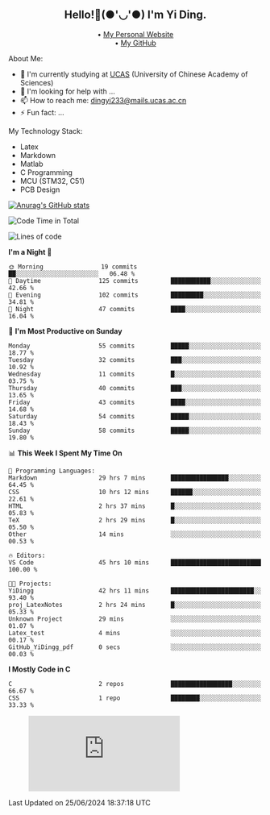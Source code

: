 <h2 align="center"> Hello!👋(●'◡'●) I'm Yi Ding.</h2>
<p align="center">
  • <a href="https://yidingg.github.io/YiDingg">My Personal Website</a><br>
  • <a href="https://github.com/YiDingg">My GitHub</a>
</p>

About Me:
- 🔭 I'm currently studying at [UCAS](https://www.ucas.ac.cn/) (University of Chinese Academy of Sciences)
- 🤔 I'm looking for help with ...
- 📫 How to reach me: dingyi233@mails.ucas.ac.cn
- ⚡ Fun fact: ...

My Technology Stack:
- Latex
- Markdown
- Matlab
- C Programming
- MCU (STM32, C51)
- PCB Design

[![Anurag's GitHub stats](https://github-readme-stats.vercel.app/api?username=YiDingg)](https://github.com/anuraghazra/github-readme-stats)

<!--START_SECTION:waka-->
![Code Time in Total](http://img.shields.io/badge/Code%20Time-80%20hrs%2011%20mins-blue)

![Lines of code](https://img.shields.io/badge/From%20Hello%20World%20I%27ve%20Written-405.2%20thousand%20lines%20of%20code-blue)

**I'm a Night 🦉** 

```text
🌞 Morning                19 commits          ██░░░░░░░░░░░░░░░░░░░░░░░   06.48 % 
🌆 Daytime                125 commits         ███████████░░░░░░░░░░░░░░   42.66 % 
🌃 Evening                102 commits         █████████░░░░░░░░░░░░░░░░   34.81 % 
🌙 Night                  47 commits          ████░░░░░░░░░░░░░░░░░░░░░   16.04 % 
```
📅 **I'm Most Productive on Sunday** 

```text
Monday                   55 commits          █████░░░░░░░░░░░░░░░░░░░░   18.77 % 
Tuesday                  32 commits          ███░░░░░░░░░░░░░░░░░░░░░░   10.92 % 
Wednesday                11 commits          █░░░░░░░░░░░░░░░░░░░░░░░░   03.75 % 
Thursday                 40 commits          ███░░░░░░░░░░░░░░░░░░░░░░   13.65 % 
Friday                   43 commits          ████░░░░░░░░░░░░░░░░░░░░░   14.68 % 
Saturday                 54 commits          █████░░░░░░░░░░░░░░░░░░░░   18.43 % 
Sunday                   58 commits          █████░░░░░░░░░░░░░░░░░░░░   19.80 % 
```


📊 **This Week I Spent My Time On** 

```text
💬 Programming Languages: 
Markdown                 29 hrs 7 mins       ████████████████░░░░░░░░░   64.45 % 
CSS                      10 hrs 12 mins      ██████░░░░░░░░░░░░░░░░░░░   22.61 % 
HTML                     2 hrs 37 mins       █░░░░░░░░░░░░░░░░░░░░░░░░   05.83 % 
TeX                      2 hrs 29 mins       █░░░░░░░░░░░░░░░░░░░░░░░░   05.50 % 
Other                    14 mins             ░░░░░░░░░░░░░░░░░░░░░░░░░   00.53 % 

🔥 Editors: 
VS Code                  45 hrs 10 mins      █████████████████████████   100.00 % 

🐱‍💻 Projects: 
YiDingg                  42 hrs 11 mins      ███████████████████████░░   93.40 % 
proj_LatexNotes          2 hrs 24 mins       █░░░░░░░░░░░░░░░░░░░░░░░░   05.33 % 
Unknown Project          29 mins             ░░░░░░░░░░░░░░░░░░░░░░░░░   01.07 % 
Latex_test               4 mins              ░░░░░░░░░░░░░░░░░░░░░░░░░   00.17 % 
GitHub_YiDingg_pdf       0 secs              ░░░░░░░░░░░░░░░░░░░░░░░░░   00.03 % 
```

**I Mostly Code in C** 

```text
C                        2 repos             █████████████████░░░░░░░░   66.67 % 
CSS                      1 repo              ████████░░░░░░░░░░░░░░░░░   33.33 % 
```


<figure><embed src="https://wakatime.com/share/@YiDingg/2d1d8acd-7e73-476d-b35e-48bd273c0952.svg"></embed></figure>

 Last Updated on 25/06/2024 18:37:18 UTC
<!--END_SECTION:waka-->
